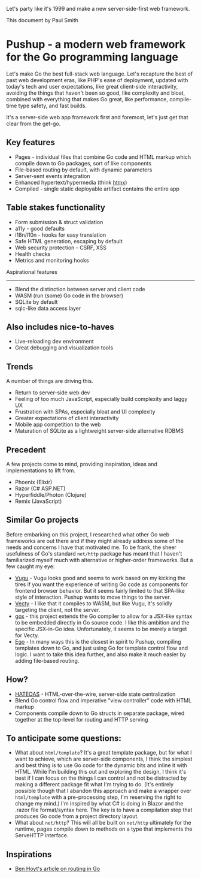 Let's party like it's 1999 and make a new server-side-first web framework.

This document by Paul Smith

# Pushup - a modern web framework for the Go programming language

Let's make Go the best full-stack web language. Let's recapture the best
of past web development eras, like PHP's ease of deployment, updated with
today's tech and user expectations, like great client-side interactivity,
avoiding the things that haven't been so good, like complexity and bloat,
combined with everything that makes Go great, like performance, compile-time
type safety, and fast builds.

It's a server-side web app framework first and foremost, let's just get that
clear from the get-go.

## Key features

-   Pages - individual files that combine Go code and HTML markup which
    compile down to Go packages, sort of like components
-   File-based routing by default, with dynamic parameters
-   Server-sent events integration
-   Enhanced hypertext/hypermedia (think [htmx](https://htmx.org/))
-   Compiled - single static deployable artifact contains the entire app

## Table stakes functionality

-   Form submission & struct validation
-   a11y - good defaults
-   i18n/l10n - hooks for easy translation
-   Safe HTML generation, escaping by default
-   Web security protection - CSRF, XSS
-   Health checks
-   Metrics and monitoring hooks

Aspirational features

---

-   Blend the distinction between server and client code
-   WASM (run (some) Go code in the browser)
-   SQLite by default
-   sqlc-like data access layer

## Also includes nice-to-haves

-   Live-reloading dev environment
-   Great debugging and visualization tools

## Trends

A number of things are driving this.

-   Return to server-side web dev
-   Feeling of too much JavaScript, especially build complexity and laggy UX
-   Frustration with SPAs, especially bloat and UI complexity
-   Greater expectations of client interactivity
-   Mobile app competition to the web
-   Maturation of SQLite as a lightweight server-side alternative RDBMS

## Precedent

A few projects come to mind, providing inspiration, ideas and implementations
to lift from.

-   Phoenix (Elixir)
-   Razor (C# ASP.NET)
-   Hyperfiddle/Photon (Clojure)
-   Remix (JavaScript)

## Similar Go projects

Before embarking on this project, I researched what other Go web frameworks
are out there and if they might already address some of the needs and concerns
I have that motivated me. To be frank, the sheer usefulness of Go's standard
`net/http` package has meant that I haven't familiarized myself much with
alternative or higher-order frameworks. But a few caught my eye:

-   [Vugu](https://www.vugu.org/) - Vugu looks good and seems to work based on
    my kicking the tires if you want the experience of writing Go code as
    components for frontend browser behavior. But it seems fairly limited to
    that SPA-like style of interaction. Pushup wants to move things to the
    server.
-   [Vecty](https://github.com/hexops/vecty) - I like that it compiles to WASM,
    but like Vugu, it's solidly targeting the client, not the server.
-   [gox](https://github.com/8byt/gox) - this project extends the Go compiler
    to allow for a JSX-like syntax to be embedded directly in Go source code. I
    like this ambition and the specific JSX-in-Go idea. Unfortunately, it seems
    to be merely a target for Vecty.
-   [Ego](https://github.com/benbjohnson/ego) - In many ways this is the
    closest in spirit to Pushup, compiling templates down to Go, and just
    using Go for template control flow and logic. I want to take this idea
    further, and also make it much easier by adding file-based routing.

## How?

-   [HATEOAS](https://htmx.org/essays/hateoas/) - HTML-over-the-wire,
    server-side state centralization
-   Blend Go control flow and imperative "view controller" code with HTML
    markup
-   Components compile down to Go structs in separate package, wired together
    at the top-level for routing and HTTP serving

## To anticipate some questions:

-   What about `html/template`? It's a great template package, but for what I
    want to achieve, which are server-side components, I think the simplest
    and best thing is to use Go code for the dynamic bits and inline it with
    HTML. While I'm building this out and exploring the design, I think it's
    best if I can focus on the things I can control and not be distracted
    by making a different package fit what I'm trying to do. (It's entirely
    possible though that I abandon this approach and make a wrapper over
    `html/template` with a pre-processing step, I'm reserving the right
    to change my mind.) I'm inspired by what C# is doing in Blazor and the
    .razor file format/syntax here. The key is to have a compilation step that
    produces Go code from a project directory layout.
-   What about `net/http`? This will all be built on `net/http` ultimately
    for the runtime, pages compile down to methods on a type that implements
    the ServeHTTP interface.

## Inspirations

-   [Ben Hoyt's article on routing in Go](https://benhoyt.com/writings/go-routing/)
